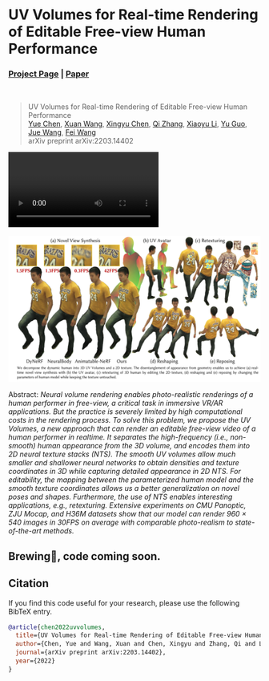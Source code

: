# UV Volumes for Real-time Rendering of Editable Free-view Human Performance
### [Project Page](https://fanegg.github.io/UV-Volumes) | [Paper](https://arxiv.org/pdf/2203.14402)
<br/>

> UV Volumes for Real-time Rendering of Editable Free-view Human Performance  
> [Yue Chen](https://github.com/fanegg/), [Xuan Wang](https://scholar.google.com/citations?user=h-3xd3EAAAAJ&hl=en), [Xingyu Chen](https://github.com/rover-xingyu/), [Qi Zhang](https://qzhang-cv.github.io/), [Xiaoyu Li](https://xiaoyu258.github.io/), [Yu Guo](https://gr.xjtu.edu.cn/web/yu.guo/home), [Jue Wang](https://juewang725.github.io/), [Fei Wang](http://www.aiar.xjtu.edu.cn/info/1046/1242.htm)  
> arXiv preprint arXiv:2203.14402

![demo_vid](assets/dynamic_human.mp4)

![Teaser image](assets/teaser.jpg)

Abstract: *Neural volume rendering enables photo-realistic renderings of a human performer in free-view, a critical task in immersive VR/AR applications. But the practice is severely limited by high computational costs in the rendering process. To solve this problem, we propose the UV Volumes, a new approach that can render an editable free-view video of a human performer in realtime. It separates the high-frequency (i.e., non-smooth) human appearance from the 3D volume, and encodes them into 2D neural texture stacks (NTS). The smooth UV volumes allow much smaller and shallower neural networks to obtain densities and texture coordinates in 3D while capturing detailed appearance in 2D NTS. For editability, the mapping between the parameterized human model and the smooth texture coordinates allows us a better generalization on novel poses and shapes. Furthermore, the use of NTS enables interesting applications, e.g., retexturing. Extensive experiments on CMU Panoptic, ZJU Mocap, and H36M datasets show that our model can render 960 × 540 images in 30FPS on average with comparable photo-realism to state-of-the-art methods.*

## Brewing🍺, code coming soon.
## Citation

If you find this code useful for your research, please use the following BibTeX entry.

```bibtex
@article{chen2022uvvolumes,
  title={UV Volumes for Real-time Rendering of Editable Free-view Human Performance},
  author={Chen, Yue and Wang, Xuan and Chen, Xingyu and Zhang, Qi and Li, Xiaoyu and Guo, Yu and Wang, Jue and Wang, Fei},
  journal={arXiv preprint arXiv:2203.14402},
  year={2022}
}
```


